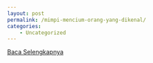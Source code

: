 ```yaml
---
layout: post
permalink: /mimpi-mencium-orang-yang-dikenal/
categories:
    - Uncategorized
---
```


[Baca Selengkapnya](/01)
